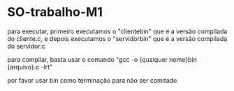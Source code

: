 # SO-trabalho-M1

para executar, primeiro executamos o "clientebin" que é a versão compilada do cliente.c, e depois executamos o "servidorbin" que é a versão compilada do servidor.c

para compilar, basta usar o comando "gcc -o {qualquer nome}bin {arquivo}.c -lrt"

por favor usar bin como terminação para não ser comitado